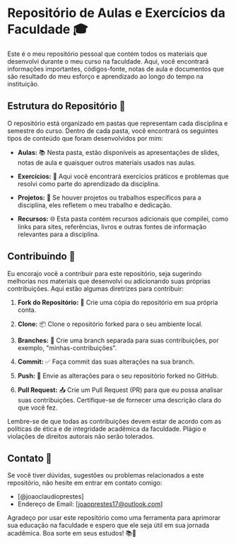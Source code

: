 # Repositório de Aulas e Exercícios da Faculdade 🎓

Este é o meu repositório pessoal que contém todos os materiais que desenvolvi durante o meu curso na faculdade. Aqui, você encontrará informações importantes, códigos-fonte, notas de aula e documentos que são resultado do meu esforço e aprendizado ao longo do tempo na instituição.

## Estrutura do Repositório 📂

O repositório está organizado em pastas que representam cada disciplina e semestre do curso. Dentro de cada pasta, você encontrará os seguintes tipos de conteúdo que foram desenvolvidos por mim:

- **Aulas:** 📚 Nesta pasta, estão disponíveis as apresentações de slides, notas de aula e quaisquer outros materiais usados nas aulas.

- **Exercícios:** 💪 Aqui você encontrará exercícios práticos e problemas que resolvi como parte do aprendizado da disciplina.

- **Projetos:** 📝 Se houver projetos ou trabalhos específicos para a disciplina, eles refletem o meu trabalho e dedicação.

- **Recursos:** 🌐 Esta pasta contém recursos adicionais que compilei, como links para sites, referências, livros e outras fontes de informação relevantes para a disciplina.

## Contribuindo 🤝

Eu encorajo você a contribuir para este repositório, seja sugerindo melhorias nos materiais que desenvolvi ou adicionando suas próprias contribuições. Aqui estão algumas diretrizes para contribuir:

1. **Fork do Repositório:** 🍴 Crie uma cópia do repositório em sua própria conta.

2. **Clone:** 📦 Clone o repositório forked para o seu ambiente local.

3. **Branches:** 🌿 Crie uma branch separada para suas contribuições, por exemplo, "minhas-contribuições".

4. **Commit:** ✅ Faça commit das suas alterações na sua branch.

5. **Push:** 🚀 Envie as alterações para o seu repositório forked no GitHub.

6. **Pull Request:** 📤 Crie um Pull Request (PR) para que eu possa analisar suas contribuições. Certifique-se de fornecer uma descrição clara do que você fez.

Lembre-se de que todas as contribuições devem estar de acordo com as políticas de ética e de integridade acadêmica da faculdade. Plágio e violações de direitos autorais não serão tolerados.

## Contato 📧

Se você tiver dúvidas, sugestões ou problemas relacionados a este repositório, não hesite em entrar em contato comigo:

- [@joaoclaudioprestes]
- Endereço de Email: [joaoprestes17@outlook.com]

Agradeço por usar este repositório como uma ferramenta para aprimorar sua educação na faculdade e espero que ele seja útil em sua jornada acadêmica. Boa sorte em seus estudos! 📚🚀